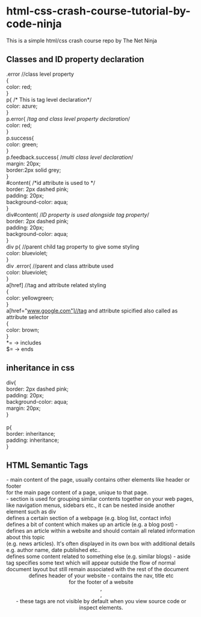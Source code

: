 # html-css-crash-course-tutorial-by-code-ninja
This is a simple html/css crash course repo by The Net Ninja



## Classes and ID property declaration
.error //class level property <br/>
{ <br/>
    color: red; <br/>
} <br/> 
p{    /* This is tag level declaration*/ <br/>
    color: azure; <br/>
}<br/>
p.error{ /*tag and class level property declaration*/ <br/>
    color: red; <br/>
}<br/>
p.success{ <br/>
    color: green; <br/>
}<br/>
p.feedback.success{ /*multi class level declaration*/ <br/>
    margin: 20px; <br/>
    border:2px solid grey; <br/>
}<br/>
#content{                   /*id attribute is used to */ <br/>
    border: 2px dashed pink; <br/>
    padding: 20px; <br/>
    background-color: aqua; <br/>
}<br/>
div#content{                /*ID property is used alongside tag property*/ <br/>
    border: 2px dashed pink; <br/>
    padding: 20px; <br/>
    background-color: aqua; <br/>
}<br/>
div p{   //parent child tag property to give some styling <br/>
    color: blueviolet;<br/>
}<br/>
div .error{ //parent and class attribute used<br/>
    color: blueviolet;<br/>
}<br/>
a[href] //tag and attribute related styling<br/>
{<br/>
    color: yellowgreen;<br/>
}<br/>
a[href="www.google.com"]//tag and attribute spicified also called as attribute selector<br/>
{<br/>
    color: brown;<br/>
}<br/>
*= -> includes <br/>
$= -> ends<br/>


## inheritance in css
div{<br/>
    border: 2px dashed pink;<br/>
    padding: 20px;<br/>
    background-color: aqua;<br/>
    margin: 20px; <br/>
}<br/>
<br/>
p{<br/>
    border: inheritance;<br/>
    padding: inheritance;<br/>
}<br/>

## HTML Semantic Tags
<main>
- main content of the page, usually contains other elements like header or footer <br/>
for the main page content of a page, unique to that page.<br/>
<section>
- section is used for grouping similar contents together on your web pages,<br/>
like navigation menus, sidebars etc., it can be nested inside another element such as div <br/>
defines a certain section of a webpage (e.g. blog list, contact info) <br/>
<article>
defines a bit of content which makes up an article (e.g. a blog post)
- defines an article within a website and should contain all related information about this topic <br/>
(e.g. news articles). It's often displayed in its own box with additional
details e.g. author name, date published etc.. <br/>
<aside>
defines some content related to something else (e.g. similar blogs)
- aside tag specifies some text which will appear outside the flow of normal document
layout but still remain associated with the rest of the document <br/>
<header>
defines header of your website - contains the nav, title etc
<footer>
for the footer of a website
<header>, <footer>,<nav> - these tags are not visible by default when you
view source code
or inspect elements.<br/>
